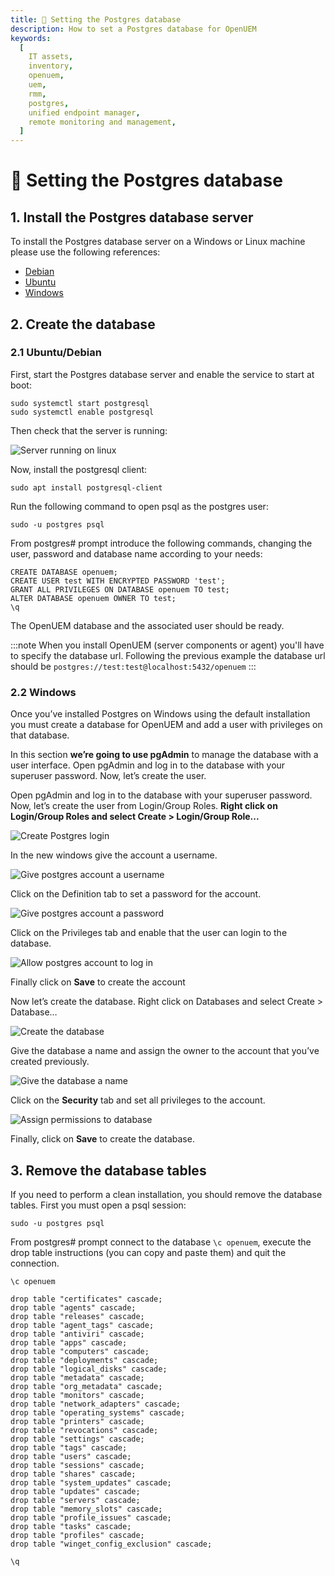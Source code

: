 ```yaml
---
title: 🐘 Setting the Postgres database
description: How to set a Postgres database for OpenUEM
keywords:
  [
    IT assets,
    inventory,
    openuem,
    uem,
    rmm,
    postgres,
    unified endpoint manager,
    remote monitoring and management,
  ]
---
```


# 🐘 Setting the Postgres database

## 1. Install the Postgres database server

To install the Postgres database server on a Windows or Linux machine please use the following references:

- [Debian](https://www.postgresql.org/download/linux/debian/)
- [Ubuntu](https://www.postgresql.org/download/linux/ubuntu/)
- [Windows](https://www.postgresql.org/download/windows/)

## 2. Create the database

### 2.1 Ubuntu/Debian

First, start the Postgres database server and enable the service to start at boot:

```(bash)
sudo systemctl start postgresql
sudo systemctl enable postgresql
```

Then check that the server is running:

![Server running on linux](/img/linux/postgres_running.png)

Now, install the postgresql client:

```(bash)
sudo apt install postgresql-client
```

Run the following command to open psql as the postgres user:

```(bash)
sudo -u postgres psql
```

From postgres# prompt introduce the following commands, changing the user, password and database name according to your needs:

```(bash)
CREATE DATABASE openuem;
CREATE USER test WITH ENCRYPTED PASSWORD 'test';
GRANT ALL PRIVILEGES ON DATABASE openuem TO test;
ALTER DATABASE openuem OWNER TO test;
\q
```

The OpenUEM database and the associated user should be ready.

:::note
When you install OpenUEM (server components or agent) you'll have to specify the database url. Following the previous example the database url should be `postgres://test:test@localhost:5432/openuem`
:::

### 2.2 Windows

Once you’ve installed Postgres on Windows using the default installation you must create a database for OpenUEM and add a user with privileges on that database.

In this section **we’re going to use pgAdmin** to manage the database with a user interface. Open pgAdmin and log in to the database with your superuser password. Now, let’s create the user.

Open pgAdmin and log in to the database with your superuser password. Now, let’s create the user from Login/Group Roles. **Right click on Login/Group Roles and select Create > Login/Group Role...**

![Create Postgres login](/img/postgres/postgres_create_user_1.png)

In the new windows give the account a username.

![Give postgres account a username](/img/postgres/postgres_create_user_2.png)

Click on the Definition tab to set a password for the account.

![Give postgres account a password](/img/postgres/postgres_create_user_3.png)

Click on the Privileges tab and enable that the user can login to the database.

![Allow postgres account to log in](/img/postgres/postgres_create_user_4.png)

Finally click on **Save** to create the account

Now let’s create the database. Right click on Databases and select Create > Database…

![Create the database](/img/postgres/postgres_create_database_1.png)

Give the database a name and assign the owner to the account that you’ve created previously.

![Give the database a name](/img/postgres/postgres_create_database_2.png)

Click on the **Security** tab and set all privileges to the account.

![Assign permissions to database](/img/postgres/postgres_create_database_3.png)

Finally, click on **Save** to create the database.

## 3. Remove the database tables

If you need to perform a clean installation, you should remove the database tables. First you must open a psql session:

```(bash)
sudo -u postgres psql
```

From postgres# prompt connect to the database `\c openuem`, execute the drop table instructions (you can copy and paste them) and quit the connection.

```(bash)
\c openuem

drop table "certificates" cascade;
drop table "agents" cascade;
drop table "releases" cascade;
drop table "agent_tags" cascade;
drop table "antiviri" cascade;
drop table "apps" cascade;
drop table "computers" cascade;
drop table "deployments" cascade;
drop table "logical_disks" cascade;
drop table "metadata" cascade;
drop table "org_metadata" cascade;
drop table "monitors" cascade;
drop table "network_adapters" cascade;
drop table "operating_systems" cascade;
drop table "printers" cascade;
drop table "revocations" cascade;
drop table "settings" cascade;
drop table "tags" cascade;
drop table "users" cascade;
drop table "sessions" cascade;
drop table "shares" cascade;
drop table "system_updates" cascade;
drop table "updates" cascade;
drop table "servers" cascade;
drop table "memory_slots" cascade;
drop table "profile_issues" cascade;
drop table "tasks" cascade;
drop table "profiles" cascade;
drop table "winget_config_exclusion" cascade;

\q
```
